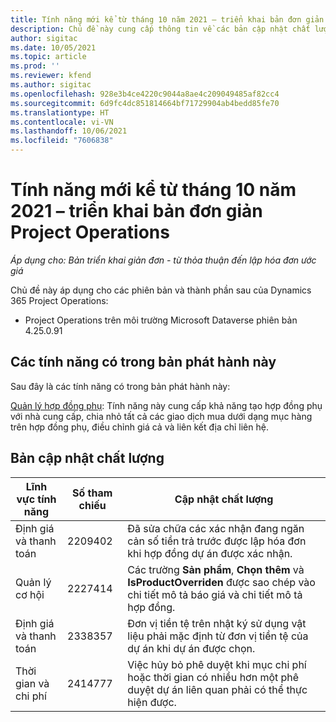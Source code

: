 ```yaml
---
title: Tính năng mới kể từ tháng 10 năm 2021 – triển khai bản đơn giản Project Operations
description: Chủ đề này cung cấp thông tin về các bản cập nhật chất lượng có trong bản phát hành triển khai bản đơn giản Project Operations vào tháng 10 năm 2021.
author: sigitac
ms.date: 10/05/2021
ms.topic: article
ms.prod: ''
ms.reviewer: kfend
ms.author: sigitac
ms.openlocfilehash: 928e3b4ce4220c9044a8ae4c209049485af82cc4
ms.sourcegitcommit: 6d9fc4dc851814664bf71729904ab4bedd85fe70
ms.translationtype: HT
ms.contentlocale: vi-VN
ms.lasthandoff: 10/06/2021
ms.locfileid: "7606838"
---
```

# <a name="whats-new-october-2021---project-operations-lite-deployment"></a>Tính năng mới kể từ tháng 10 năm 2021 – triển khai bản đơn giản Project Operations

_Áp dụng cho: Bản triển khai giản đơn - từ thỏa thuận đến lập hóa đơn ước giá_

Chủ đề này áp dụng cho các phiên bản và thành phần sau của Dynamics 365 Project Operations:

  - Project Operations trên môi trường Microsoft Dataverse phiên bản 4.25.0.91


## <a name="features-included-in-this-release"></a>Các tính năng có trong bản phát hành này

Sau đây là các tính năng có trong bản phát hành này:

[Quản lý hợp đồng phụ](../subcontracting/managing-subcontracts-overview.md): Tính năng này cung cấp khả năng tạo hợp đồng phụ với nhà cung cấp, chia nhỏ tất cả các giao dịch mua dưới dạng mục hàng trên hợp đồng phụ, điều chỉnh giá cả và liên kết địa chỉ liên hệ.


## <a name="quality-updates"></a>Bản cập nhật chất lượng

| **Lĩnh vực tính năng** | **Số tham chiếu** | **Cập nhật chất lượng** |
| --- | --- | --- |
| Định giá và thanh toán | 2209402 | Đã sửa chữa các xác nhận đang ngăn cản số tiền trả trước được lập hóa đơn khi hợp đồng dự án được xác nhận. |
|   Quản lý cơ hội | 2227414 | Các trường **Sản phẩm**, **Chọn thêm** và **IsProductOverriden** được sao chép vào chi tiết mô tả báo giá và chi tiết mô tả hợp đồng. |
| Định giá và thanh toán | 2338357 | Đơn vị tiền tệ trên nhật ký sử dụng vật liệu phải mặc định từ đơn vị tiền tệ của dự án khi dự án được chọn. |
| Thời gian và chi phí | 2414777 | Việc hủy bỏ phê duyệt khi mục chi phí hoặc thời gian có nhiều hơn một phê duyệt dự án liên quan phải có thể thực hiện được. |
